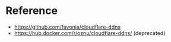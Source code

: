 # Reference

- https://github.com/favonia/cloudflare-ddns
- https://hub.docker.com/r/oznu/cloudflare-ddns/ (deprecated)
